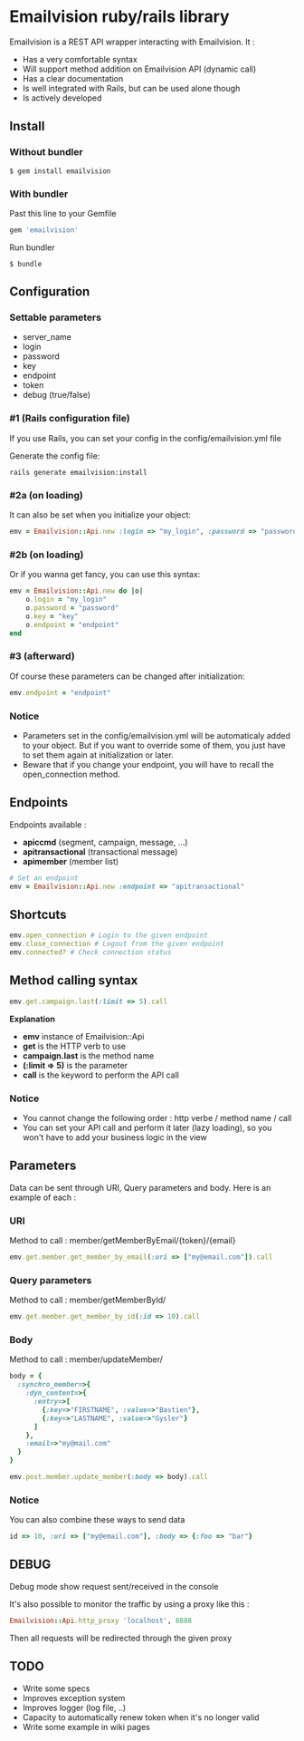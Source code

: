 Emailvision ruby/rails library
==============================

Emailvision is a REST API wrapper interacting with Emailvision. It :

* Has a very comfortable syntax
* Will support method addition on Emailvision API (dynamic call)
* Has a clear documentation
* Is well integrated with Rails, but can be used alone though
* Is actively developed

Install
-------

### Without bundler

```shell
$ gem install emailvision
```

### With bundler

Past this line to your Gemfile

```ruby
gem 'emailvision'
```

Run bundler

```shell
$ bundle
```

Configuration
-------------

### Settable parameters
 * server_name
 * login
 * password
 * key
 * endpoint
 * token
 * debug (true/false)

### #1 (Rails configuration file)
If you use Rails, you can set your config in the config/emailvision.yml file

Generate the config file:

```shell
rails generate emailvision:install
```

### #2a (on loading)
It can also be set when you initialize your object:

```ruby
emv = Emailvision::Api.new :login => "my_login", :password => "password", :key => "key", :endpoint => "endpoint"
```

### #2b (on loading)
Or if you wanna get fancy, you can use this syntax:

```ruby
emv = Emailvision::Api.new do |o|
	o.login = "my_login"
	o.password = "password"
	o.key = "key"
	o.endpoint = "endpoint"
end
```

### #3 (afterward)
Of course these parameters can be changed after initialization:

```ruby
emv.endpoint = "endpoint"
```

### Notice
 * Parameters set in the config/emailvision.yml will be automaticaly added to your object.
   But if you want to override some of them, you just have to set them again at initialization or later.
 * Beware that if you change your endpoint, you will have to recall the open_connection method.


Endpoints
---------

Endpoints available :

 * <b>apiccmd</b> (segment, campaign, message, ...)
 * <b>apitransactional</b> (transactional message)
 * <b>apimember</b> (member list)

```ruby
# Set an endpoint
emv = Emailvision::Api.new :endpoint => "apitransactional"
```
 
Shortcuts
---------

```ruby
emv.open_connection # Login to the given endpoint
emv.close_connection # Logout from the given endpoint
emv.connected? # Check connection status
```

Method calling syntax
---------------------

```ruby
emv.get.campaign.last(:limit => 5).call
```

<b>Explanation</b>

 * <b>emv</b> instance of Emailvision::Api
 * <b>get</b> is the HTTP verb to use
 * <b>campaign.last</b> is the method name
 * <b>(:limit => 5)</b> is the parameter
 * <b>call</b> is the keyword to perform the API call
 
### Notice

 * You cannot change the following order : http verbe / method name / call
 * You can set your API call and perform it later (lazy loading),
   so you won't have to add your business logic in the view

Parameters
----------

Data can be sent through URI, Query parameters and body. Here is an example of each :

### URI

Method to call : member/getMemberByEmail/{token}/{email}

```ruby
emv.get.member.get_member_by_email(:uri => ["my@email.com"]).call
```

### Query parameters

Method to call : member/getMemberById/

```ruby
emv.get.member.get_member_by_id(:id => 10).call
```

### Body

Method to call : member/updateMember/

```ruby
body = {
  :synchro_member=>{
    :dyn_content=>{
      :entry=>[
        {:key=>"FIRSTNAME", :value=>"Bastien"},
        {:key=>"LASTNAME", :value=>"Gysler"}
      ]
    }, 
    :email=>"my@mail.com"
  }
}

emv.post.member.update_member(:body => body).call
```

### Notice

You can also combine these ways to send data

```ruby
id => 10, :uri => ["my@email.com"], :body => {:foo => "bar"}
```
   
DEBUG   
-----

Debug mode show request sent/received in the console

It's also possible to monitor the traffic by using a proxy like this : 

```ruby
Emailvision::Api.http_proxy 'localhost', 8888
```

Then all requests will be redirected through the given proxy
   
TODO
----

 * Write some specs
 * Improves exception system
 * Improves logger (log file, ..)
 * Capacity to automatically renew token when it's no longer valid
 * Write some example in wiki pages

